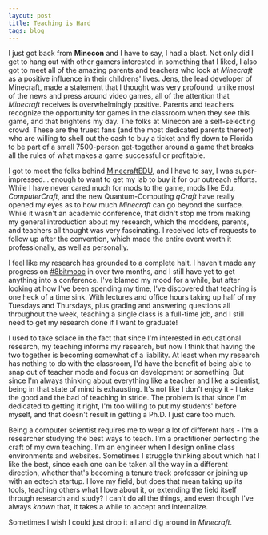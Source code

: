 ```yaml
---
layout: post
title: Teaching is Hard
tags: blog
---
```

I just got back from **Minecon** and I have to say, I had a blast. Not only did
I get to hang out with other gamers interested in something that I liked, I also
got to meet all of the amazing parents and teachers who look at *Minecraft* as
a positive influence in their childrens' lives. Jens, the lead developer of
Minecraft, made a statement that I thought was very profound: unlike most of
the news and press around video games, all of the attention that *Minecraft*
receives is overwhelmingly positive. Parents and teachers recognize the opportunity
for games in the classroom when they see this game, and that brightens my day.
The folks at Minecon are a self-selecting crowd. These are the truest fans (and
the most dedicated parents thereof) who are willing to shell out the cash to buy
a ticket and fly down to Florida to be part of a small 7500-person get-together
around a game that breaks all the rules of what makes a game successful or
profitable.

I got to meet the folks behind [MinecraftEDU](http://minecraftedu.com), and I
have to say, I was super-impressed... enough to want to get my lab to buy it for
our outreach efforts. While I have never cared much for mods to the game, mods
like Edu, *ComputerCraft*, and the new Quantum-Computing *qCraft* have really
opened my eyes as to how much *Minecraft* can go beyond the surface. While it
wasn't an academic conference, that didn't stop me from making my general
introduction about my research, which the modders, parents, and teachers all
thought was very fascinating. I received lots of requests to follow up after
the convention, which made the entire event worth it professionally, as well as
personally.

I feel like my research has grounded to a complete halt. I haven't made any
progress on [#8bitmooc](http://8bitmooc.org) in over two months, and I still
have yet to get anything into a conference. I've blamed my mood for a while, but
after looking at how I've been spending my time, I've discovered that teaching
is one heck of a time sink. With lectures and office hours taking up half of my
Tuesdays and Thursdays, plus grading and answering questions all throughout the
week, teaching a single class is a full-time job, and I still need to get my
research done if I want to graduate!

I used to take solace in the fact that since I'm interested in educational research,
my teaching informs my research, but now I think that having the two together is
becoming somewhat of a liability. At least when my research has nothing to do with
the classroom, I'd have the benefit of being able to snap out of teacher mode
and focus on development or something. But since I'm always thinking about everything
like a teacher and like a scientist, being in that state of mind is exhausting.
It's not like I don't enjoy it - I take the good and the bad of teaching in
stride. The problem is that since I'm dedicated to getting it right, I'm too willing
to put my students' before myself, and that doesn't result in getting a Ph.D. I
just care too much.

Being a computer scientist requires me to wear a lot of different hats - I'm
a researcher studying the best ways to teach. I'm a practitioner perfecting the
craft of my own teaching. I'm an engineer when I design online class environments
and websites. Sometimes I struggle thinking about which hat I like the best, since
each one can be taken all the way in a different direction, whether that's becoming
a tenure track professor or joining up with an edtech startup. I love my field,
but does that mean taking up its tools, teaching others what I love about it, or
extending the field itself through research and study? I can't do all the things,
and even though I've always *known* that, it takes a while to accept and internalize.

Sometimes I wish I could just drop it all and dig around in *Minecraft*.
